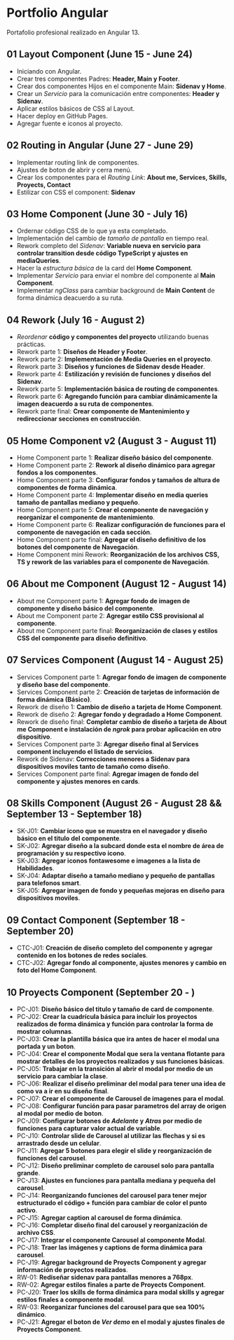 # Portfolio Angular

Portafolio profesional realizado en Angular 13.

## 01 Layout Component (June 15 - June 24)

- Iniciando con Angular.
- Crear tres componentes Padres: **Header, Main y Footer**.
- Crear dos componentes Hijos en el componente Main: **Sidenav y Home**.
- Crear un _Servicio_ para la comunicación entre componentes: **Header y Sidenav**.
- Aplicar estilos básicos de CSS al Layout.
- Hacer deploy en GitHub Pages.
- Agregar fuente e iconos al proyecto.

## 02 Routing in Angular (June 27 - June 29)

- Implementar routing link de componentes.
- Ajustes de boton de abrir y cerra menú.
- Crear los componentes para el _Routing Link_: **About me, Services, Skills, Proyects, Contact**
- Estilizar con CSS el component: **Sidenav**

## 03 Home Component (June 30 - July 16)

- Ordernar código CSS de lo que ya esta completado.
- Implementación del cambio de _tamaño de pantalla_ en tiempo real.
- Rework completo del _Sidenav_: **Variable nueva en servicio para controlar transition desde código TypeScript y ajustes en mediaQueries**.
- Hacer la _estructura básica_ de la card del **Home Component**.
- Implementar _Servicio_ para enviar el nombre del componente al **Main Component**.
- Implementar _ngClass_ para cambiar background de **Main Content** de forma dinámica deacuerdo a su ruta.

## 04 Rework (July 16 - August 2)

- _Reordenar_ **código y componentes del proyecto** utilizando buenas prácticas.
- Rework parte 1: **Diseños de Header y Footer**.
- Rework parte 2: **Implementación de Media Queries en el proyecto**.
- Rework parte 3: **Diseños y funciones de Sidenav desde Header**.
- Rework parte 4: **Estilización y revisión de funciones y diseños del Sidenav**.
- Rework parte 5: **Implementación básica de routing de componentes**.
- Rework parte 6: **Agregando función para cambiar dinámicamente la imagen deacuerdo a su ruta de componentes**.
- Rework parte final: **Crear componente de Mantenimiento y redireccionar secciones en construcción**.

## 05 Home Component v2 (August 3 - August 11)

- Home Component parte 1: **Realizar diseño básico del componente**.
- Home Component parte 2: **Rework al diseño dinámico para agregar fondos a los componentes**.
- Home Component parte 3: **Configurar fondos y tamaños de altura de componentes de forma dinámica**.
- Home Component parte 4: **Implementar diseño en media queries tamaño de pantallas mediano y pequeño**.
- Home Component parte 5: **Crear el componente de navegación y reorganizar el componente de mantenimiento**.
- Home Component parte 6: **Realizar configuración de funciones para el componente de navegación en cada sección**.
- Home Component parte final: **Agregar el diseño definitivo de los botones del componente de Navegación**.
- Home Component mini Rework: **Reorganización de los archivos CSS, TS y rework de las variables para el componente de Navegación**.

## 06 About me Component (August 12 - August 14)

- About me Component parte 1: **Agregar fondo de imagen de componente y diseño básico del componente**.
- About me Component parte 2: **Agregar estilo CSS provisional al componente**.
- About me Component parte final: **Reorganización de clases y estilos CSS del componente para diseño definitivo**.

## 07 Services Component (August 14 - August 25)

- Services Component parte 1: **Agregar fondo de imagen de componente y diseño base del componente**.
- Services Component parte 2: **Creación de tarjetas de información de forma dinámica (Básico)**.
- Rework de diseño 1: **Cambio de diseño a tarjeta de Home Component**.
- Rework de diseño 2: **Agregar fondo y degradado a Home Component**.
- Rework de diseño final: **Completar cambio de diseño a tarjeta de About me Component e instalación de _ngrok_ para probar aplicación en otro dispositivo**.
- Services Component parte 3: **Agregar diseño final al Services component incluyendo el listado de servicios**.
- Rework de Sidenav: **Correcciones menores a Sidenav para dispositivos moviles tanto de tamaño como diseño**.
- Services Component parte final: **Agregar imagen de fondo del componente y ajustes menores en cards**.

## 08 Skills Component (August 26 - August 28 && September 13 - September 18)

- SK-J01: **Cambiar icono que se muestra en el navegador y diseño básico en el titulo del componente**.
- SK-J02: **Agregar diseño a la subcard donde esta el nombre de área de programación y su respectivo icono**.
- SK-J03: **Agregar iconos fontawesome e imagenes a la lista de Habilidades**.
- SK-J04: **Adaptar diseño a tamaño mediano y pequeño de pantallas para telefonos smart**.
- SK-J05: **Agregar imagen de fondo y pequeñas mejoras en diseño para dispositivos moviles**.

## 09 Contact Component (September 18 - September 20)

- CTC-J01: **Creación de diseño completo del componente y agregar contenido en los botones de redes sociales**.
- CTC-J02: **Agregar fondo al componente, ajustes menores y cambio en foto del Home Component**.

## 10 Proyects Component (September 20 - )

- PC-J01: **Diseño básico del titulo y tamaño de card de componente**.
- PC-J02: **Crear la cuadrícula básica para incluir los proyectos realizados de forma dinámica y función para controlar la forma de mostrar columnas**.
- PC-J03: **Crear la plantilla básica que ira antes de hacer el modal una portada y un boton**.
- PC-J04: **Crear el componente Modal que sera la ventana flotante para mostrar detalles de los proyectos realizados y sus funciones básicas**.
- PC-J05: **Trabajar en la transición al abrir el modal por medio de un servicio para cambiar la clase**.
- PC-J06: **Realizar el diseño preliminar del modal para tener una idea de como va a ir en su diseño final**.
- PC-J07: **Crear el componente de Carousel de imagenes para el modal**.
- PC-J08: **Configurar función para pasar parametros del array de origen al modal por medio de boton**.
- PC-J09: **Configurar botones de _Adelante_ y _Atras_ por medio de funciones para capturar valor actual de variable**.
- PC-J10: **Controlar slide de Carousel al utilizar las flechas y si es arrastrado desde un celular**.
- PC-J11: **Agregar 5 botones para elegir el slide y reorganización de funciones del carousel**.
- PC-J12: **Diseño preliminar completo de carousel solo para pantalla grande**.
- PC-J13: **Ajustes en funciones para pantalla mediana y pequeña del carousel**.
- PC-J14: **Reorganizando funciones del carousel para tener mejor estructurado el código + función para cambiar de color el punto activo**.
- PC-J15: **Agregar caption al carousel de forma dinámica**.
- PC-J16: **Completar diseño final del carousel y reorganización de archivo CSS**.
- PC-J17: **Integrar el componente Carousel al componente Modal**.
- PC-J18: **Traer las imágenes y captions de forma dinámica para carousel**.
- PC-J19: **Agregar background de Proyects Component y agregar información de proyectos realizados**.
- RW-01: **Rediseñar sidenav para pantallas menores a 768px**.
- RW-02: **Agregar estilos finales a parte de Proyects Component**.
- PC-J20: **Traer los skills de forma dinámica para modal skills y agregar estilos finales a componente modal**.
- RW-03: **Reorganizar funciones del carousel para que sea 100% dinámico**.
- PC-J21: **Agregar el boton de _Ver demo_ en el modal y ajustes finales de Proyects Component**.
